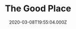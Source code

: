 ---
title: "The Good Place"
year: 2016
date: 2020-03-08T19:55:04.000Z
permalink: /almanac/tv/2020-03-08-the-good-place/index.html
season: 4
rating: 3
tmdbid: 66573
---